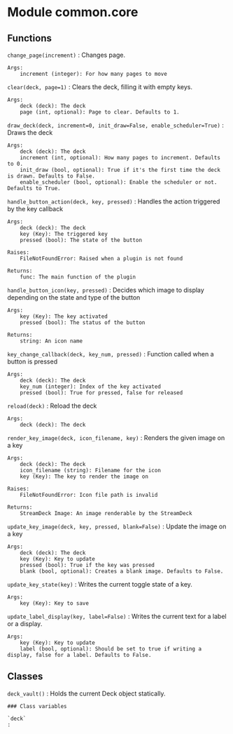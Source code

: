 Module common.core
==================

Functions
---------

    
`change_page(increment)`
:   Changes page.
    
    Args:
        increment (integer): For how many pages to move

    
`clear(deck, page=1)`
:   Clears the deck, filling it with empty keys.
    
    Args:
        deck (deck): The deck
        page (int, optional): Page to clear. Defaults to 1.

    
`draw_deck(deck, increment=0, init_draw=False, enable_scheduler=True)`
:   Draws the deck
    
    Args:
        deck (deck): The deck
        increment (int, optional): How many pages to increment. Defaults to 0.
        init_draw (bool, optional): True if it's the first time the deck is drawn. Defaults to False.
        enable_scheduler (bool, optional): Enable the scheduler or not. Defaults to True.

    
`handle_button_action(deck, key, pressed)`
:   Handles the action triggered by the key callback
    
    Args:
        deck (deck): The deck
        key (Key): The triggered key
        pressed (bool): The state of the button
    
    Raises:
        FileNotFoundError: Raised when a plugin is not found
    
    Returns:
        func: The main function of the plugin

    
`handle_button_icon(key, pressed)`
:   Decides which image to display depending on the state and type of the button
    
    Args:
        key (Key): The key activated
        pressed (bool): The status of the button
    
    Returns:
        string: An icon name

    
`key_change_callback(deck, key_num, pressed)`
:   Function called when a button is pressed
    
    Args:
        deck (deck): The deck
        key_num (integer): Index of the key activated
        pressed (bool): True for pressed, false for released

    
`reload(deck)`
:   Reload the deck
    
    Args:
        deck (deck): The deck

    
`render_key_image(deck, icon_filename, key)`
:   Renders the given image on a key
    
    Args:
        deck (deck): The deck
        icon_filename (string): Filename for the icon
        key (Key): The key to render the image on
    
    Raises:
        FileNotFoundError: Icon file path is invalid
    
    Returns:
        StreamDeck Image: An image renderable by the StreamDeck

    
`update_key_image(deck, key, pressed, blank=False)`
:   Update the image on a key
    
    Args:
        deck (deck): The deck
        key (Key): Key to update
        pressed (bool): True if the key was pressed
        blank (bool, optional): Creates a blank image. Defaults to False.

    
`update_key_state(key)`
:   Writes the current toggle state of a key.
    
    Args:
        key (Key): Key to save

    
`update_label_display(key, label=False)`
:   Writes the current text for a label or a display.
    
    Args:
        key (Key): Key to update
        label (bool, optional): Should be set to true if writing a display, false for a label. Defaults to False.

Classes
-------

`deck_vault()`
:   Holds the current Deck object statically.

    ### Class variables

    `deck`
    :